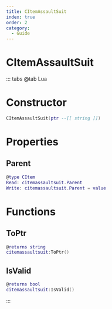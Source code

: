 ```yaml
---
title: CItemAssaultSuit
index: true
order: 2
category:
  - Guide
---
```


# CItemAssaultSuit

::: tabs
@tab Lua
# Constructor
```lua
CItemAssaultSuit(ptr --[[ string ]])
```
# Properties
## Parent 
```lua
@type CItem
Read: citemassaultsuit.Parent
Write: citemassaultsuit.Parent = value
```
# Functions
## ToPtr
```lua
@returns string
citemassaultsuit:ToPtr()
```
## IsValid
```lua
@returns bool
citemassaultsuit:IsValid()
```

:::